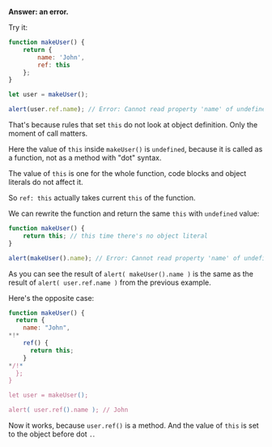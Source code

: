 **Answer: an error.**

Try it:

```js run
function makeUser() {
    return {
        name: 'John',
        ref: this
    };
}

let user = makeUser();

alert(user.ref.name); // Error: Cannot read property 'name' of undefined
```

That's because rules that set `this` do not look at object definition. Only the moment of call matters.

Here the value of `this` inside `makeUser()` is `undefined`, because it is called as a function, not as a method with "dot" syntax.

The value of `this` is one for the whole function, code blocks and object literals do not affect it.

So `ref: this` actually takes current `this` of the function.

We can rewrite the function and return the same `this` with `undefined` value:

```js run
function makeUser() {
    return this; // this time there's no object literal
}

alert(makeUser().name); // Error: Cannot read property 'name' of undefined
```

As you can see the result of `alert( makeUser().name )` is the same as the result of `alert( user.ref.name )` from the previous example.

Here's the opposite case:

```js run
function makeUser() {
  return {
    name: "John",
*!*
    ref() {
      return this;
    }
*/!*
  };
}

let user = makeUser();

alert( user.ref().name ); // John
```

Now it works, because `user.ref()` is a method. And the value of `this` is set to the object before dot `.`.

